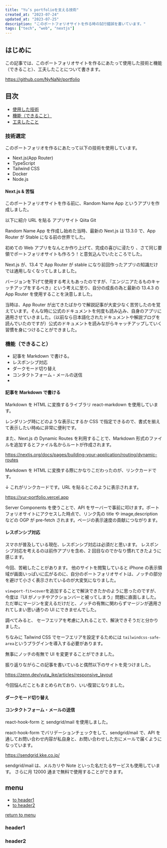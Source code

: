 ```yaml
---
title: "Yu’s portfolioを支える技術"
created_at: "2023-07-24"
updated_at: "2023-07-25"
description: "このポートフォリオサイトを作る時の試行錯誤を書いています。"
tags: ["tech", "web", "nextjs"]
---
```


## はじめに

この記事では、このポートフォリオサイトを作るにあたって使用した技術と機能（できること）、工夫したことについて書きます。

<https://github.com/NyNaNr/portfolio>

## 目次

- [使用した技術](#技術選定)
- [機能（できること）](#機能できること)
- [工夫したこと](#工夫したこと)

### 技術選定

このポートフォリオを作るにあたって以下の技術を使用しています。

- Next.js(App Router)
- TypeScript
- Tailwind CSS
- Docker
- Node.js

#### Next.js & 苦悩

このポートフォリオサイトを作る前に、Random Name App というアプリを作成しました。

以下に紹介 URL を貼る
アプリサイト
Qiita
Git

Random Name App を作成し始めた当時、最新の Next.js は 13.3.0 で、App Router が Stable になる前の世界でした。

初めての Web アプリをなんとか作り上げて、完成の喜びに浸たり
、さて同じ要領でポートフォリオサイトも作ろう！と意気込んでいたところでした。

Next.js が、13.4 で App Router が stable になり前回作ったアプリの知識だけでは通用しなくなってしましました。

バージョンを下げて使用する考えもあったのですが、『エンジニアたるものキャッチアップをするべき』という考えに至り、自分の成長の為と最新の 13.4.3 の App Router を使用することを決意しました。

当時は、App Router が出てきたばかりで解説記事が大変少なく苦労したのを覚えています。そんな時に公式のドキュメントを何度も読み込み、自身のアプリに適用させていきました。（以前なら日本語化されたドキュメントや解説ブログを読んでいたのですが）公式のドキュメントを読みながらキャッチアップしていく習慣を身につけることができました。

### 機能（できること）

- 記事を Markdown で書ける。
- レスポンシブ対応
- ダークモード切り替え
- コンタクトフォーム・メールの送信
-

#### 記事を Markdown で書ける

Markdown を HTML に変換するライブラリ react-markdown を使用しています。

レンダリング時にどのような表示にするか CSS で指定できるので、書式を揃えて表示したい時ぬに非常に便利です。

また、Next.js の Dynamic Routes を利用することで、Markdown 形式のファイルを追加するとファイル名からルートが作成されます。

<https://nextjs.org/docs/pages/building-your-application/routing/dynamic-routes>

Markdown を HTML に変換する際にかなりこだわったのが、リンクカードです。

↓ これがリンクカードです。URL を貼るとこのように表示されます。

<https://yur-portfolio.vercel.app>

Server Components を使うことで、API をサーバーで事前に叩けます。ポートフォリオサイトにアクセスした時点で、リンク先の title や image,description などの OGP が pre-fetch されます。ページの表示速度の貢献につながります。

#### レスポンシブ対応

スマホが普及している現在、レスポンシブ対応は必須だと思います。
レスポンシブ対応を考えるのは前作アプリを含め、2 回目なのでかなり慣れてきたように感じます。

今回、苦戦したことがあります。
他のサイトを閲覧していると iPhone の表示領域が画面いっぱいに広がるのに、自分のポートフォリオサイトは、ノッチの部分を避けて小さく表示されているのが大変気になりました。

`viewport-fit=cover`を追加することで解決できたかのように思ったのですが、今度は『UI がノッチやアクションバーと被ってしまう』問題に直面しました。ただ単にマージンを変えるだけだと、ノッチの有無に関わらずマージンが適用されてしまい思い通りの UI にできませんでした。

調べてみると、
セーフエリアを考慮に入れることで、解決できそうだと分かりました。

ちなみに Tailwind CSS でセーフエリアを設定するためには
`tailwindcss-safe-area`というプラグインを導入する必要があります。

無事にノッチの有無で UI を変更することができました。

振り返りながらこの記事を書いていると偶然以下のサイトを見つけました。

<https://zenn.dev/yuta_ike/articles/responsive_layout>

今回悩んだこともまとめられており、いい復習になりました。

#### ダークモード切り替え

#### コンタクトフォーム・メールの送信

react-hook-form と sendgrid/mail を使用しました。

react-hook-form でバリデーションチェックをして、sendgrid/mail で、API を通してお問い合わせ内容が私自身と、お問い合わせした方にメールで届くようになっています。

<https://sendgrid.kke.co.jp/>

sendgrid/mail は、メルカリや Note といった名だたるサービスも使用しています。
さらに月 12000 通まで無料で使用することができます。

## menu

- [to header1](#header1)
- [to header2](#header2)

<!-- some long code -->

[return to menu](#menu)

### header1

### header2
